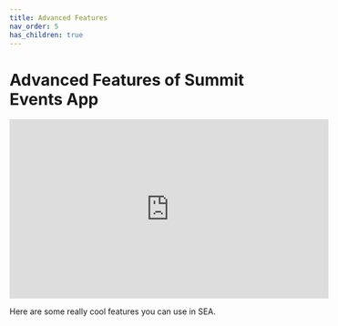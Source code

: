 ```yaml
---
title: Advanced Features
nav_order: 5
has_children: true
---
```


# Advanced Features of Summit Events App

<iframe width="560" height="315" src="https://www.youtube.com/embed/TXChqCFTTGc" title="YouTube video player" frameborder="0" allow="accelerometer; autoplay; clipboard-write; encrypted-media; gyroscope; picture-in-picture" allowfullscreen></iframe>

Here are some really cool features you can use in SEA.
